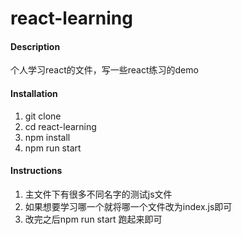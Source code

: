 # react-learning

#### Description
个人学习react的文件，写一些react练习的demo

#### Installation
1.  git clone
2.  cd react-learning
3.  npm install
4.  npm run start

#### Instructions
1.  主文件下有很多不同名字的测试js文件
2.  如果想要学习哪一个就将哪一个文件改为index.js即可
3.  改完之后npm run start 跑起来即可


